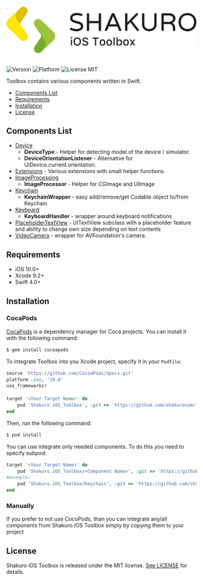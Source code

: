 ![Shakuro iOS Toolbox](title_image.svg)
<br><br>

![Version](https://img.shields.io/badge/version-0.5.4-blue.svg)
![Platform](https://img.shields.io/badge/platform-iOS-lightgrey.svg)
![License MIT](https://img.shields.io/badge/license-MIT-green.svg)

Toolbox contains various components written in Swift.

- [Components List](#components-list)
- [Requirements](#requirements)
- [Installation](#installation)
- [License](#license)

## Components List

- [Device](/Device/)
    - **DeviceType** - Helper for detecting model of the device / simulator.
    - **DeviceOrientationListener** - Alternative for UIDevice.current.orientation.
- [Extensions](/Extensions/) - Various extensions with small helper functions.
- [ImageProcessing](/ImageProcessing/)
    - **ImageProcessor** - Helper for CGImage and UIImage
- [Keychain](/Keychain/)
    - **KeychainWrapper** - easy add/remove/get Codable object to/from Keychain.
- [Keyboard](/Keyboard/)
    - **KeyboardHandler** - wrapper around keyboard notifications
- [PlaceholderTextView](/PlaceholderTextView/) - UITextView subclass with a placeholder feature and ability to change own size depending on text contents
- [VideoCamera](/VideoCamera/) - wrapper for AVFoundation's camera.

## Requirements

- iOS 10.0+
- Xcode 9.2+
- Swift 4.0+

## Installation

### CocaPods

[CocaPods](http://cocapods.org) is a dependency manager for Coca projects. You can install it with the following command:

```bash
$ gem install cocoapods
```

To integrate Toolbox into you Xcode project, specify it in your `Podfile`:

```ruby
source 'https://github.com/CocoaPods/Specs.git'
platform :ios, '10.0'
use_frameworks!

target '<Your Target Name>' do
    pod 'Shakuro.iOS_Toolbox', :git => 'https://github.com/shakurocom/iOS_Toolbox', :tag => '0.5.4'
end
```

Then, run the following command:

```bash
$ pod install
```

You can use integrate only needed components. To do this you need to specify subpod:

```ruby
target '<Your Target Name>' do
    pod 'Shakuro.iOS_Toolbox/<Component Name>', :git => 'https://github.com/shakurocom/iOS_Toolbox', :tag => '0.5.4'
#example:
    pod 'Shakuro.iOS_Toolbox/Keychain', :git => 'https://github.com/shakurocom/iOS_Toolbox', :tag => '0.5.4'
end
```

### Manually

If you prefer to not use CocoPods, than you can integrate any/all components from Shakuro iOS Toolbox simply by copying them to your project

## License

Shakuro iOS Toolbox is released under the MIT license. [See LICENSE](https://github.com/shakurocom/iOS_Toolbox/blob/master/LICENSE) for details.
